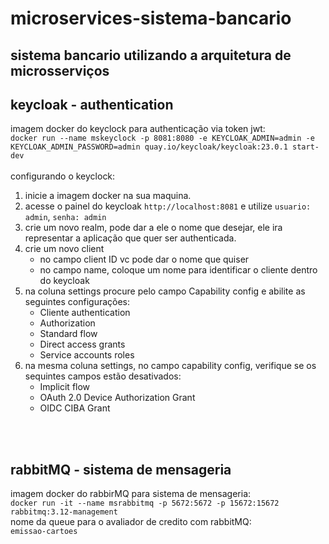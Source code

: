 # microservices-sistema-bancario
## sistema bancario utilizando a arquitetura de microsserviços<br>
## keycloak - authentication
imagem docker do keyclock para authenticação via token jwt:<br>
```docker run --name mskeyclock -p 8081:8080 -e KEYCLOAK_ADMIN=admin -e KEYCLOAK_ADMIN_PASSWORD=admin quay.io/keycloak/keycloak:23.0.1 start-dev```<br><br>
configurando o keyclock:<br>
1. inicie a imagem docker na sua maquina.
2. acesse o painel do keycloak ``` http://localhost:8081 ``` e utilize ```usuario: admin```, ```senha: admin```
3. crie um novo realm, pode dar a ele o nome que desejar, ele ira representar a aplicação que quer ser authenticada.
4. crie um novo client
   * no campo client ID vc pode dar o nome que quiser
   * no campo name, coloque um nome para identificar o cliente dentro do keycloak
5. na coluna settings procure pelo campo Capability config e abilite as seguintes configurações:
    * Cliente authentication
    * Authorization
    * Standard flow
    * Direct access grants
    * Service accounts roles
6. na mesma coluna settings, no campo capability config, verifique se os sequintes campos estão desativados:
    * Implicit flow
    * OAuth 2.0 Device Authorization Grant
    * OIDC CIBA Grant

<br><br>
## rabbitMQ - sistema de mensageria
imagem docker do rabbirMQ para sistema de mensageria:<br>
```docker run -it --name msrabbitmq -p 5672:5672 -p 15672:15672 rabbitmq:3.12-management```<br>
nome da queue para o avaliador de credito com rabbitMQ:<br>
```emissao-cartoes```
